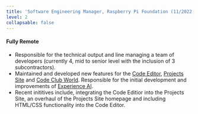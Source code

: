 ```yaml
---
title: 'Software Engineering Manager, Raspberry Pi Foundation (11/2022 - Present)'
level: 2
collapsable: false
---
```


#### Fully Remote

- Responsible for the technical output and line managing a team of developers (currently 4, mid to senior level with the inclusion of 3 subcontractors).
- Maintained and developed new features for the [Code Editor](https://editor.raspberrypi.org), [Projects Site](https://projects.raspberrypi.org/) and [Code Club World](https://codeclubworld.org/). Responsible for the initial development and improvements of [Experience AI](https://experience-ai.org).
- Recent inititives include, integrating the Code Editior into the Projects Site, an overhaul of the Projects Site homepage and including HTML/CSS functionality into the Code Editor.